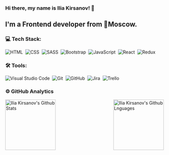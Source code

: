 ### Hi there, my name is **Ilia Kirsanov**! 👋
## I'm a Frontend developer from 📍Moscow.

### 💻 Tech Stack:

![HTML](https://img.shields.io/badge/-HTML-333333?style=flat&logo=HTML5&logoColor=E34F26)&nbsp;
![CSS](https://img.shields.io/badge/-CSS-333333?style=flat&logo=CSS3&logoColor=1572B6)&nbsp;
![SASS](https://img.shields.io/badge/-SASS-333333?style=flat&logo=SASS)&nbsp;
![Bootstrap](https://img.shields.io/badge/-Bootstrap-333333?style=flat&logo=bootstrap&logoColor=563D7C)&nbsp;
![JavaScript](https://img.shields.io/badge/-JavaScript-333333?style=flat&logo=javascript)&nbsp;
![React](https://img.shields.io/badge/-React-333333?style=flat&logo=react)&nbsp;
![Redux](https://img.shields.io/badge/-Redux-333333?style=flat&logo=redux)&nbsp;
<br />
### 🛠 Tools:

![Visual Studio Code](https://img.shields.io/badge/-Visual%20Studio%20Code-333333?style=flat&logo=visual-studio-code&logoColor=007ACC)&nbsp;
![Git](https://img.shields.io/badge/-Git-333333?style=flat&logo=git)&nbsp;
![GitHub](https://img.shields.io/badge/-GitHub-333333?style=flat&logo=github)&nbsp;
![Jira](https://img.shields.io/badge/-Jira-333333?style=flat&logo=jira-software&logoColor=0052CC)&nbsp;
![Trello](https://img.shields.io/badge/-Trello-333333?style=flat&logo=Trello&logoColor=0079BF)&nbsp;
<br />
### ⚙️ GitHub Analytics

<img height="160em" align="left" alt="Ilia Kirsanov's Github Stats" src="https://github-readme-stats.codestackr.vercel.app/api?username=rejth&theme=radical&show_icons=true" />
<img height="160em" align="right" alt="Ilia Kirsanov's Github Lnguages" src="https://github-readme-stats-eight-theta.vercel.app/api/top-langs/?username=rejth&theme=radical&layout=compact" />
